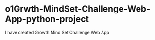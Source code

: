 # o1Grwth-MindSet-Challenge-Web-App-python-project
I have created Growth Mind Set Challenge Web App
